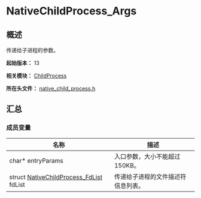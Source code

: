 # NativeChildProcess_Args

<!--Kit: Ability Kit-->
<!--Subsystem: Ability-->
<!--Owner: @SKY2001-->
<!--Designer: @ykzp-->
<!--Tester: @lixueqing513-->
<!--Adviser: @huipeizi-->

## 概述

传递给子进程的参数。

**起始版本：** 13

**相关模块：** [ChildProcess](capi-childprocess.md)

**所在头文件：** [native_child_process.h](capi-native-child-process-h.md)

## 汇总

### 成员变量

| 名称                                          | 描述 |
|---------------------------------------------| -- |
| char* entryParams                           | 入口参数，大小不能超过150KB。 |
| struct [NativeChildProcess_FdList](capi-nativechildprocess-fdlist.md) fdList | 传递给子进程的文件描述符信息列表。 |

